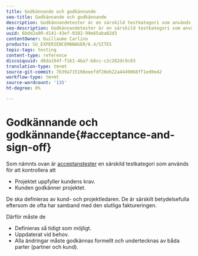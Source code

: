 ```yaml
---
title: Godkännande och godkännande
seo-title: Godkännande och godkännande
description: Godkännandetester är en särskild testkategori som används för att verifiera att projektet uppfyller kundens krav och att kunden godkänner projektet
seo-description: Godkännandetester är en särskild testkategori som används för att verifiera att projektet uppfyller kundens krav och att kunden godkänner projektet
uuid: 6bdd2a99-d141-43ef-9102-99e65aba02d3
contentOwner: Guillaume Carlino
products: SG_EXPERIENCEMANAGER/6.4/SITES
topic-tags: testing
content-type: reference
discoiquuid: d8da194f-f161-4ba7-b8cc-c2c282dc9c83
translation-type: tm+mt
source-git-commit: 7b39a715166eeefdf20eb22a4449068ff1ed0e42
workflow-type: tm+mt
source-wordcount: '135'
ht-degree: 0%

---
```



# Godkännande och godkännande{#acceptance-and-sign-off}

Som nämnts ovan är [acceptanstester](/help/sites-developing/planning.md) en särskild testkategori som används för att kontrollera att

* Projektet uppfyller kundens krav.
* Kunden godkänner projektet.

De ska definieras av kund- och projektledaren. De är särskilt betydelsefulla eftersom de ofta har samband med den slutliga faktureringen.

Därför måste de

* Definieras så tidigt som möjligt.
* Uppdaterat vid behov.
* Alla ändringar måste godkännas formellt och undertecknas av båda parter (partner och kund).

